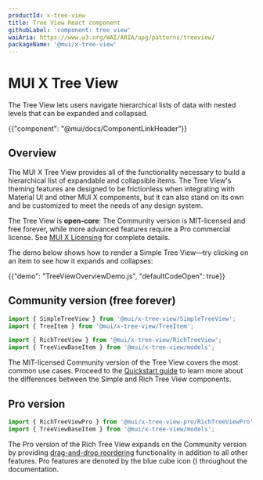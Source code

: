 ```yaml
---
productId: x-tree-view
title: Tree View React component
githubLabel: 'component: tree view'
waiAria: https://www.w3.org/WAI/ARIA/apg/patterns/treeview/
packageName: '@mui/x-tree-view'
---
```


# MUI X Tree View

<p class="description">The Tree View lets users navigate hierarchical lists of data with nested levels that can be expanded and collapsed.</p>

{{"component": "@mui/docs/ComponentLinkHeader"}}

## Overview

The MUI X Tree View provides all of the functionality necessary to build a hierarchical list of expandable and collapsible items.
The Tree View's theming features are designed to be frictionless when integrating with Material UI and other MUI X components, but it can also stand on its own and be customized to meet the needs of any design system.

The Tree View is **open-core**: The Community version is MIT-licensed and free forever, while more advanced features require a Pro commercial license.
See [MUI X Licensing](/x/introduction/licensing/) for complete details.

The demo below shows how to render a Simple Tree View—try clicking on an item to see how it expands and collapses:

{{"demo": "TreeViewOverviewDemo.js", "defaultCodeOpen": true}}

## Community version (free forever)

```js
import { SimpleTreeView } from '@mui/x-tree-view/SimpleTreeView';
import { TreeItem } from '@mui/x-tree-view/TreeItem';
```

```js
import { RichTreeView } from '@mui/x-tree-view/RichTreeView';
import { TreeViewBaseItem } from '@mui/x-tree-view/models';
```

The MIT-licensed Community version of the Tree View covers the most common use cases.
Proceed to the [Quickstart guide](/x/react-tree-view/quickstart/) to learn more about the differences between the Simple and Rich Tree View components.

## Pro version [<span class="plan-pro"></span>](/x/introduction/licensing/#pro-plan 'Pro plan')

```js
import { RichTreeViewPro } from '@mui/x-tree-view-pro/RichTreeViewPro';
import { TreeViewBaseItem } from '@mui/x-tree-view/models';
```

The Pro version of the Rich Tree View expands on the Community version by providing [drag-and-drop reordering](/x/react-tree-view/rich-tree-view/ordering/) functionality in addition to all other features.
Pro features are denoted by the blue cube icon (<span class="plan-pro"></span>) throughout the documentation.
